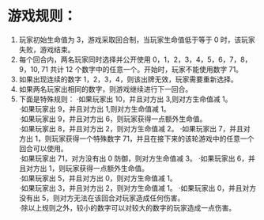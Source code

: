 # 游戏规则：

1. 玩家初始生命值为 3，游戏采取回合制，当玩家生命值低于等于 0 时，该玩家失败，游戏结束。
2. 每个回合内，两名玩家同时选择并公开使用 0，1，2，3，4，5，6，7，8，9，10, 71 共计 12 个数字中的任意一个。开始时，玩家不能使用数字 71。
3. 如果出现连续的数字 1，2，3，4，则该出牌无效，玩家需要重新选择。
4. 如果两名玩家出相同的数字，则游戏继续进行下一回合。
5. 下面是特殊规则：
   ·如果玩家出 10，并且对方出 3,则对方生命值减 1。  
   ·如果玩家出 9，并且对方出 1,则对方生命值减 1。  
   ·如果玩家出 9，并且对方出 6，则玩家获得一点额外生命值。  
   ·如果玩家出 8，并且对方出 2，则对方生命值减 2。
   ·如果玩家出 7，并且对方出 1，则玩家获得一个特殊数字 71，并且在接下来的该轮游戏中的任意一个回合可以使用。  
   ·如果玩家出 71，对方没有出 0 防御，则对方生命值减 3。
   ·如果玩家出 6，并且对方出 1，则玩家获得一点额外生命值。  
   ·如果玩家出 5，并且对方出 0，则对方生命值减 1。  
   ·如果玩家出 3，并且对方出 2，则对方生命值减 1。
   ·如果玩家出 0，并且对方没有出 5，则对方无法在该回合对玩家造成任何伤害。  
   ·除以上规则之外，较小的数字可以对较大的数字的玩家造成一点伤害。
